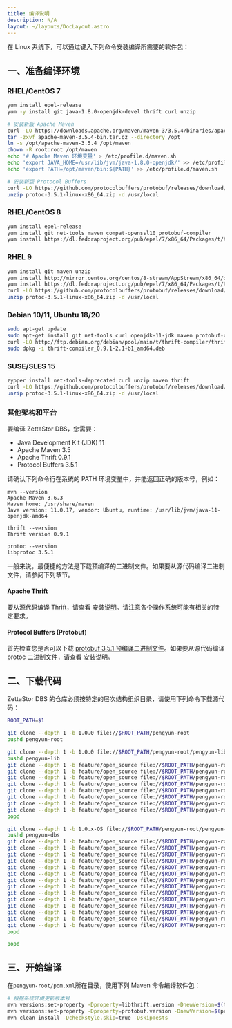 ```yaml
---
title: 编译说明
description: N/A
layout: ~/layouts/DocLayout.astro
---
```


在 Linux 系统下，可以通过键入下列命令安装编译所需要的软件包：

## 一、准备编译环境

### RHEL/CentOS 7
```bash
yum install epel-release
yum -y install git java-1.8.0-openjdk-devel thrift curl unzip

# 安装新版 Apache Maven
curl -LO https://downloads.apache.org/maven/maven-3/3.5.4/binaries/apache-maven-3.5.4-bin.tar.gz
tar -zxvf apache-maven-3.5.4-bin.tar.gz --directory /opt
ln -s /opt/apache-maven-3.5.4 /opt/maven
chown -R root:root /opt/maven
echo '# Apache Maven 环境变量' > /etc/profile.d/maven.sh
echo 'export JAVA_HOME=/usr/lib/jvm/java-1.8.0-openjdk/' >> /etc/profile.d/maven.sh
echo 'export PATH=/opt/maven/bin:${PATH}' >> /etc/profile.d/maven.sh

# 安装新版 Protocol Buffers
curl -LO https://github.com/protocolbuffers/protobuf/releases/download/v3.5.1/protoc-3.5.1-linux-x86_64.zip
unzip protoc-3.5.1-linux-x86_64.zip -d /usr/local
```

### RHEL/CentOS 8
```bash
yum install epel-release
yum install git net-tools maven compat-openssl10 protobuf-compiler
yum install https://dl.fedoraproject.org/pub/epel/7/x86_64/Packages/t/thrift-0.9.1-15.el7.x86_64.rpm
```

### RHEL 9
```bash
yum install git maven unzip
yum install http://mirror.centos.org/centos/8-stream/AppStream/x86_64/os/Packages/compat-openssl10-1.0.2o-3.el8.x86_64.rpm
yum install https://dl.fedoraproject.org/pub/epel/7/x86_64/Packages/t/thrift-0.9.1-15.el7.x86_64.rpm
curl -LO https://github.com/protocolbuffers/protobuf/releases/download/v3.5.1/protoc-3.5.1-linux-x86_64.zip
unzip protoc-3.5.1-linux-x86_64.zip -d /usr/local
```

### Debian 10/11, Ubuntu 18/20
```bash
sudo apt-get update
sudo apt-get install git net-tools curl openjdk-11-jdk maven protobuf-compiler
curl -LO http://ftp.debian.org/debian/pool/main/t/thrift-compiler/thrift-compiler_0.9.1-2.1+b1_amd64.deb
sudo dpkg -i thrift-compiler_0.9.1-2.1+b1_amd64.deb
```

### SUSE/SLES 15
```bash
zypper install net-tools-deprecated curl unzip maven thrift
curl -LO https://github.com/protocolbuffers/protobuf/releases/download/v3.5.1/protoc-3.5.1-linux-x86_64.zip
unzip protoc-3.5.1-linux-x86_64.zip -d /usr/local
```

### 其他架构和平台
要编译 ZettaStor DBS，您需要：
- Java Development Kit (JDK) 11
- Apache Maven 3.5
- Apache Thrift 0.9.1
- Protocol Buffers 3.5.1

请确认下列命令行在系统的 PATH 环境变量中，并能返回正确的版本号，例如：
```
mvn --version
Apache Maven 3.6.3
Maven home: /usr/share/maven
Java version: 11.0.17, vendor: Ubuntu, runtime: /usr/lib/jvm/java-11-openjdk-amd64

thrift --version
Thrift version 0.9.1

protoc --version
libprotoc 3.5.1
```

一般来说，最便捷的方法是下载预编译的二进制文件。如果要从源代码编译二进制文件，请参阅下列章节。

#### Apache Thrift
要从源代码编译 Thrift，请查看 [安装说明](https://thrift.apache.org/docs/install/)。请注意各个操作系统可能有相关的特定要求。

#### Protocol Buffers (Protobuf)
首先检查您是否可以下载 [protobuf 3.5.1 预编译二进制文件](https://github.com/protocolbuffers/protobuf/releases/tag/v3.5.1)。如果要从源代码编译 protoc 二进制文件，请查看 [安装说明](https://github.com/protocolbuffers/protobuf/blob/main/src/README.md)。

## 二、下载代码
ZettaStor DBS 的仓库必须按特定的层次结构组织目录，请使用下列命令下载源代码：
```bash
ROOT_PATH=$1

git clone --depth 1 -b 1.0.0 file://$ROOT_PATH/pengyun-root
pushd pengyun-root

git clone --depth 1 -b 1.0.0 file://$ROOT_PATH/pengyun-root/pengyun-lib
pushd pengyun-lib
git clone --depth 1 -b feature/open_source file://$ROOT_PATH/pengyun-root/pengyun-lib/pengyun-core
git clone --depth 1 -b feature/open_source file://$ROOT_PATH/pengyun-root/pengyun-lib/pengyun-database_core
git clone --depth 1 -b feature/open_source file://$ROOT_PATH/pengyun-root/pengyun-lib/pengyun-models
git clone --depth 1 -b feature/open_source file://$ROOT_PATH/pengyun-root/pengyun-lib/pengyun-dih_model
git clone --depth 1 -b feature/open_source file://$ROOT_PATH/pengyun-root/pengyun-lib/pengyun-dih_client
git clone --depth 1 -b feature/open_source file://$ROOT_PATH/pengyun-root/pengyun-lib/pengyun-query_log
git clone --depth 1 -b feature/open_source file://$ROOT_PATH/pengyun-root/pengyun-lib/pengyun-configuration
git clone --depth 1 -b feature/open_source file://$ROOT_PATH/pengyun-root/pengyun-lib/pengyun-monitor_common
popd

git clone --depth 1 -b 1.0.x-OS file://$ROOT_PATH/pengyun-root/pengyun-dbs
pushd pengyun-dbs
git clone --depth 1 -b feature/open_source file://$ROOT_PATH/pengyun-root/pengyun-dbs/dbs-dnmodel
git clone --depth 1 -b feature/open_source file://$ROOT_PATH/pengyun-root/pengyun-dbs/dbs-models_related
git clone --depth 1 -b feature/open_source file://$ROOT_PATH/pengyun-root/pengyun-dbs/pengyun-driver_core
git clone --depth 1 -b feature/open_source file://$ROOT_PATH/pengyun-root/pengyun-dbs/pengyun-coordinator
git clone --depth 1 -b feature/open_source file://$ROOT_PATH/pengyun-root/pengyun-dbs/pengyun-infocenter
git clone --depth 1 -b feature/open_source file://$ROOT_PATH/pengyun-root/pengyun-dbs/pengyun-drivercontainer
git clone --depth 1 -b feature/open_source file://$ROOT_PATH/pengyun-root/pengyun-dbs/pengyun-deployment_daemon
git clone --depth 1 -b feature/open_source file://$ROOT_PATH/pengyun-root/pengyun-dbs/pengyun-system_daemon
git clone --depth 1 -b feature/open_source file://$ROOT_PATH/pengyun-root/pengyun-dbs/pengyun-datanode_core
git clone --depth 1 -b feature/open_source file://$ROOT_PATH/pengyun-root/pengyun-dbs/pengyun-datanode_service
git clone --depth 1 -b feature/open_source file://$ROOT_PATH/pengyun-root/pengyun-dbs/pengyun-datanode
git clone --depth 1 -b feature/open_source file://$ROOT_PATH/pengyun-root/pengyun-dbs/pengyun-webservice_adapter
git clone --depth 1 -b feature/open_source file://$ROOT_PATH/pengyun-root/pengyun-dbs/pengyun-utils
git clone --depth 1 -b feature/open_source file://$ROOT_PATH/pengyun-root/pengyun-dbs/pengyun-console
popd

popd
```

## 三、开始编译
在`pengyun-root/pom.xml`所在目录，使用下列 Maven 命令编译软件包：
```bash
# 根据系统环境更新版本号
mvn versions:set-property -Dproperty=libthrift.version -DnewVersion=$(thrift --version | awk '{print $3}')
mvn versions:set-property -Dproperty=protobuf.version -DnewVersion=$(protoc --version | awk '{print $2}')
mvn clean install -Dcheckstyle.skip=true -DskipTests
```